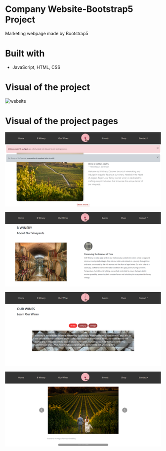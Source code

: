 # Company Website-Bootstrap5 Project

Marketing webpage made by Bootstrap5

# Built with

- JavaScript, HTML, CSS

# Visual of the project

![website](./image/website-video.gif)

# Visual of the project pages

![main page-header page](./image/visual1.png)

![session-1-Vinery](./image/visual2.png)

![session-2-Wine Information](./image/visual3.png)

![session-3-Events](./image/visual4.png)
